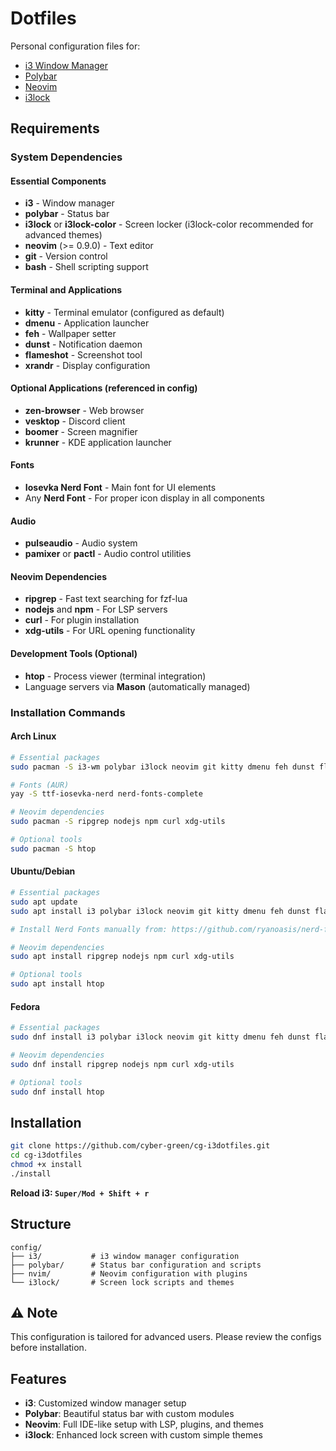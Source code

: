 # Dotfiles 

Personal configuration files for:
- [i3 Window Manager](https://i3wm.org/)
- [Polybar](https://github.com/Hadi493/cg-polybar/)
- [Neovim](https://github.com/cyber-green/cg-nvim/)
- [i3lock](https://github.com/Hadi493/cg-i3lock/)

## Requirements

### System Dependencies

#### Essential Components
- **i3** - Window manager
- **polybar** - Status bar
- **i3lock** or **i3lock-color** - Screen locker (i3lock-color recommended for advanced themes)
- **neovim** (>= 0.9.0) - Text editor
- **git** - Version control
- **bash** - Shell scripting support

#### Terminal and Applications
- **kitty** - Terminal emulator (configured as default)
- **dmenu** - Application launcher
- **feh** - Wallpaper setter
- **dunst** - Notification daemon
- **flameshot** - Screenshot tool
- **xrandr** - Display configuration

#### Optional Applications (referenced in config)
- **zen-browser** - Web browser
- **vesktop** - Discord client
- **boomer** - Screen magnifier
- **krunner** - KDE application launcher

#### Fonts
- **Iosevka Nerd Font** - Main font for UI elements
- Any **Nerd Font** - For proper icon display in all components

#### Audio
- **pulseaudio** - Audio system
- **pamixer** or **pactl** - Audio control utilities

#### Neovim Dependencies
- **ripgrep** - Fast text searching for fzf-lua
- **nodejs** and **npm** - For LSP servers
- **curl** - For plugin installation
- **xdg-utils** - For URL opening functionality

#### Development Tools (Optional)
- **htop** - Process viewer (terminal integration)
- Language servers via **Mason** (automatically managed)

### Installation Commands

#### Arch Linux
```bash
# Essential packages
sudo pacman -S i3-wm polybar i3lock neovim git kitty dmenu feh dunst flameshot xorg-xrandr pulseaudio

# Fonts (AUR)
yay -S ttf-iosevka-nerd nerd-fonts-complete

# Neovim dependencies
sudo pacman -S ripgrep nodejs npm curl xdg-utils

# Optional tools
sudo pacman -S htop
```

#### Ubuntu/Debian
```bash
# Essential packages
sudo apt update
sudo apt install i3 polybar i3lock neovim git kitty dmenu feh dunst flameshot x11-xserver-utils pulseaudio

# Install Nerd Fonts manually from: https://github.com/ryanoasis/nerd-fonts/releases

# Neovim dependencies
sudo apt install ripgrep nodejs npm curl xdg-utils

# Optional tools
sudo apt install htop
```

#### Fedora
```bash
# Essential packages
sudo dnf install i3 polybar i3lock neovim git kitty dmenu feh dunst flameshot xrandr pulseaudio

# Neovim dependencies
sudo dnf install ripgrep nodejs npm curl xdg-utils

# Optional tools
sudo dnf install htop
```

## Installation

```bash
git clone https://github.com/cyber-green/cg-i3dotfiles.git
cd cg-i3dotfiles
chmod +x install
./install
```

**Reload i3: `Super/Mod + Shift + r`**

## Structure

```
config/
├── i3/           # i3 window manager configuration
├── polybar/      # Status bar configuration and scripts
├── nvim/         # Neovim configuration with plugins
└── i3lock/       # Screen lock scripts and themes
```

## ⚠️ Note

This configuration is tailored for advanced users. Please review the configs before installation.

## Features

- **i3**: Customized window manager setup
- **Polybar**: Beautiful status bar with custom modules
- **Neovim**: Full IDE-like setup with LSP, plugins, and themes
- **i3lock**: Enhanced lock screen with custom simple themes
